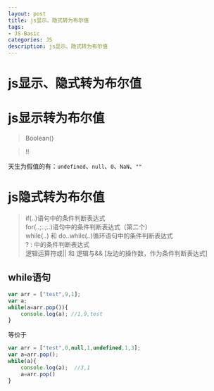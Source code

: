 ```yaml
---
layout: post
title: js显示、隐式转为布尔值
tags:
- JS-Basic
categories: JS
description: js显示、隐式转为布尔值
---
```


# js显示、隐式转为布尔值

# js显示转为布尔值

> Boolean()

> !!

天生为假值的有：`undefined`、`null`、`0`、`NaN`、`""`

# js隐式转为布尔值

> if(..)语句中的条件判断表达式  
> for(..;..;..)语句中的条件判断表达式（第二个）  
> while(..) 和 do..while(..)循环语句中的条件判断表达式  
> ? : 中的条件判断表达式  
> 逻辑运算符或|| 和 逻辑与&& [左边的操作数，作为条件判断表达式]

## while语句

```js
var arr = ["test",9,1];
var a;
while(a=arr.pop()){
	console.log(a); //1,9,test
}
```
等价于
```js
var arr = ["test",0,null,1,undefined,1,3];
var a=arr.pop();
while(a){
	console.log(a);  //3,1
	a=arr.pop()
}
```








